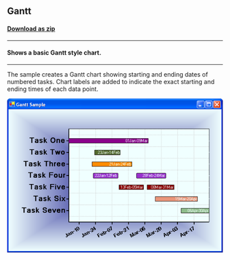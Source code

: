 ## Gantt
#### [Download as zip](https://grapecity.github.io/DownGit/#/home?url=https://github.com/GrapeCity/ComponentOne-WinForms-Samples/tree/master/NetFramework\Charts\VB\Gantt)
____
#### Shows a basic Gantt style chart.
____
The sample creates a Gantt chart showing starting and ending dates of numbered tasks.
Chart labels are added to indicate the exact starting and ending times of each data point.

![screenshot](screenshot.png)
